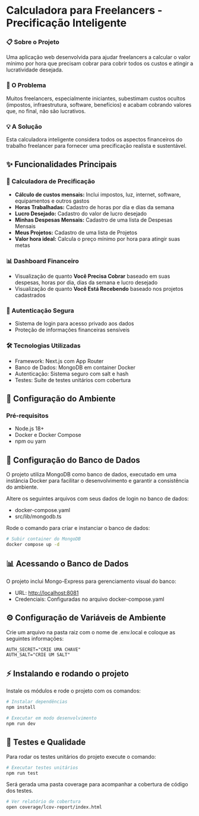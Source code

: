 # Calculadora para Freelancers - Precificação Inteligente
### 📋 Sobre o Projeto
Uma aplicação web desenvolvida para ajudar freelancers a calcular o valor mínimo por hora que precisam cobrar para cobrir todos os custos e atingir a lucratividade desejada.

### 🎯 O Problema
Muitos freelancers, especialmente iniciantes, subestimam custos ocultos (impostos, infraestrutura, software, benefícios) e acabam cobrando valores que, no final, não são lucrativos.

### 💡 A Solução
Esta calculadora inteligente considera todos os aspectos financeiros do trabalho freelancer para fornecer uma precificação realista e sustentável.

## ✨ Funcionalidades Principais
### 🧮 Calculadora de Precificação
- **Cálculo de custos mensais:** Inclui impostos, luz, internet, software, equipamentos e outros gastos
- **Horas Trabalhadas:** Cadastro de horas por dia e dias da semana
- **Lucro Desejado:** Cadastro do valor de lucro desejado
- **Minhas Despesas Mensais:** Cadastro de uma lista de Despesas Mensais
- **Meus Projetos:** Cadastro de uma lista de Projetos
- **Valor hora ideal:** Calcula o preço mínimo por hora para atingir suas metas

### 📊 Dashboard Financeiro
- Visualização de quanto **Você Precisa Cobrar** baseado em suas despesas, horas por dia, dias da semana e lucro desejado
- Visualização de quanto **Você Está Recebendo** baseado nos projetos cadastrados

### 🔐 Autenticação Segura
- Sistema de login para acesso privado aos dados
- Proteção de informações financeiras sensíveis

### 🛠️ Tecnologias Utilizadas
- Framework: Next.js com App Router
- Banco de Dados: MongoDB em container Docker
- Autenticação: Sistema seguro com salt e hash
- Testes: Suíte de testes unitários com cobertura

## 🚀 Configuração do Ambiente
### Pré-requisitos
- Node.js 18+
- Docker e Docker Compose
- npm ou yarn

## 💾 Configuração do Banco de Dados

O projeto utiliza MongoDB como banco de dados, executado em uma instância Docker para facilitar o desenvolvimento e garantir a consistência do ambiente.

Altere os seguintes arquivos com seus dados de login no banco de dados:

- docker-compose.yaml
- src/lib/mongodb.ts

Rode o comando para criar e instanciar o banco de dados: 

```bash
# Subir container do MongoDB
docker compose up -d
```

## 📊 Acessando o Banco de Dados

O projeto inclui Mongo-Express para gerenciamento visual do banco:
- URL: [http://localhost:8081](http://localhost:8081)
- Credenciais: Configuradas no arquivo docker-compose.yaml

## ⚙️ Configuração de Variáveis de Ambiente

Crie um arquivo na pasta raiz com o nome de .env.local e coloque as seguintes informações:

```env
AUTH_SECRET="CRIE UMA CHAVE"
AUTH_SALT="CRIE UM SALT"
```

## ⚡ Instalando e rodando o projeto

Instale os módulos e rode o projeto com os comandos:

```bash
# Instalar dependências
npm install

# Executar em modo desenvolvimento
npm run dev
```

## 🧪 Testes e Qualidade

Para rodar os testes unitários do projeto execute o comando:

```bash
# Executar testes unitários
npm run test
```

Será gerada uma pasta coverage para acompanhar a cobertura de código dos testes. 

```bash
# Ver relatório de cobertura
open coverage/lcov-report/index.html
```


